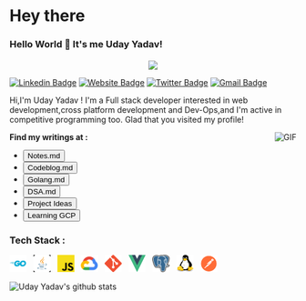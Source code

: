 # Hey there

### Hello World 👋 It's me Uday Yadav!

<p align="center">
<img align="center" src="https://media.giphy.com/media/1fhj2FW0661V3Nb2Me/giphy.gif" width="130">
<br>

[![Linkedin Badge](https://img.shields.io/badge/-Uday_Yadav-blue?style=flat&logo=Linkedin&logoColor=white&link=https://www.linkedin.com/in/uday-yadav-cs/)](https://www.linkedin.com/in/uday-yadav-cs/)
[![Website Badge](https://img.shields.io/badge/-resume-site?style=flat&logo=Google-Chrome&logoColor=white&link=https:https://uday-yadav.web.app)](https://uday-yadav.web.app/)
[![Twitter Badge](https://img.shields.io/badge/-@yadav117uday-blue?style=flat&labelColor=1ca0f1&logo=twitter&logoColor=white&link=https:https://twitter.com/yadav117uday)](https://twitter.com/yadav117uday)
[![Gmail Badge](https://img.shields.io/badge/-mail_me-blue?style=flat&logo=Gmail&logoColor=white&link=mailto:yadav117uday@outlook.com)](mailto:yadav117uday@outlook.com)
<br>

Hi,I'm Uday Yadav ! I'm a Full stack developer interested in web development,cross platform development and Dev-Ops,and I'm active in competitive programming too. Glad that you visited my profile!

<img align="right" alt="GIF" src="https://media.giphy.com/media/USV0ym3bVWQJJmNu3N/giphy.gif" />

<link rel="stylesheet" type="text/css" href="./style.css">

**Find my writings at :**

- [<button >Notes.md</button>](https://dev117uday.gitbook.io/notes-md/)
- [<button >Codeblog.md</button>](https://dev117uday.github.io/codeblog/)
- [<button >Golang.md</button>](https://dev117uday.gitbook.io/golang-md/)
- [<button >DSA.md</button>](https://dev117uday.gitbook.io/ds-and-a/)
- [<button >Project Ideas</button>](https://dev117uday.github.io/project-idea/)
- [<button >Learning GCP</button>](https://dev117uday.github.io/learning-gcp/)

### Tech Stack :

<code><img height="30" width="30" src="./icons/golang.jpg"></code> &nbsp;
<code><img height="30" width="30" src="./icons/java.png"></code> &nbsp;
<code><img height="30" width="30" src="./icons/js.png"></code> &nbsp;
<code><img height="30" width="30" src="./icons/gcp.png"></code> &nbsp;
<code><img height="30" width="30" src="./icons/git.png"></code> &nbsp;
<code><img height="30" width="30" src="./icons/vuejs.png"></code> &nbsp;
<code><img height="30" width="30" src="./icons/postgres.png"></code> &nbsp;
<code><img height="30" width="30" src="./icons/linux.png"></code> &nbsp;
<code><img height="30" width="30" src="./icons/postman.png"></code> &nbsp;

![Uday Yadav's github stats](https://github-readme-stats.vercel.app/api?username=dev117uday&show_icons=true,theme=chartreuse-dark)
